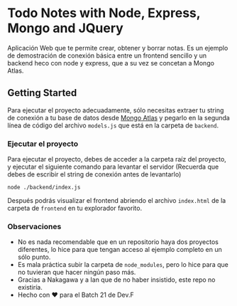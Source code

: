 # Todo Notes with Node, Express, Mongo and JQuery

Aplicación Web que te permite crear, obtener y borrar notas. Es un ejemplo de demostración de conexión básica entre un frontend sencillo y un backend heco con node y express, que a su vez se concetan a Mongo Atlas.

## Getting Started

Para ejecutar el proyecto adecuadamente, sólo necesitas extraer tu string de conexión a tu base de datos desde [Mongo Atlas](https://cloud.mongodb.com/user#/atlas/login) y pegarlo en la segunda línea de código del archivo ```models.js``` que está en la carpeta de ```backend```.

### Ejecutar el proyecto

Para ejecutar el proyecto, debes de acceder a la carpeta raíz del proyecto, y ejecutar el siguiente comando para levantar el servidor (Recuerda que debes de escribir el string de conexión antes de levantarlo)

```
node ./backend/index.js
```

Después podrás visualizar el frontend abriendo el archivo ```index.html``` de la carpeta de ```frontend``` en tu explorador favorito.

### Observaciones
* No es nada recomendable que en un repositorio haya dos proyectos diferentes, lo hice para que tengan acceso al ejemplo completo en un sólo punto.
* Es mala práctica subir la carpeta de ```node_modules```, pero lo hice para que no tuvieran que hacer ningún paso más.
* Gracias a Nakagawa y a Ian que de no haber insistido, este repo no existiría.
* Hecho con :heart: para el Batch 21 de Dev.F
